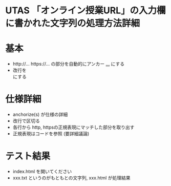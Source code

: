 UTAS 「オンライン授業URL」の入力欄に書かれた文字列の処理方法詳細
================================================================

基本
================================================================

* http://...  https://...  の部分を自動的にアンカー <a href="...">...</a> にする
* 改行を <br /> にする

仕様詳細
================================================================

* anchorize(s) が仕様の詳細
 * 改行で区切る
 * 各行から http, httpsの正規表現にマッチした部分を取り出す
 * 正規表現はコードを参照 (要詳細議論)

テスト結果
================================================================

 * index.html を開いてください
 * xxx.txt というのがもともとの文字列, xxx.html が処理結果
 